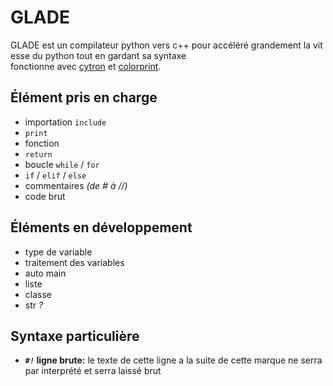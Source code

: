# GLADE
GLADE est un compilateur python vers c++ pour accéléré grandement la vitesse du python tout en gardant sa syntaxe\
fonctionne avec [cytron](https://github.com/pf4-DEV/cytron) et [colorprint](https://github.com/pf4-DEV/sun-breaker).

## Élément pris en charge

 - importation `include`
 - `print`
 - fonction
 - `return`
 - boucle `while` / `for`
 - `if` / `elif` / `else`
 - commentaires *(de # à //)*
 - code brut

## Éléments en développement

 - type de variable
 - traitement des variables
 - auto main
 - liste
 - classe
 - str *?*

## Syntaxe particulière
-  ***`#!`* ligne brute:** le texte de cette ligne a la suite de cette marque ne serra par interprété et serra laissé brut
